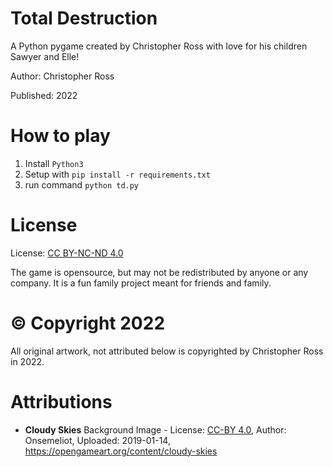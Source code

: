 # Total Destruction
A Python pygame created by Christopher Ross with love for his children Sawyer and Elle!

Author: Christopher Ross

Published: 2022

# How to play
1) Install `Python3`
2) Setup with `pip install -r requirements.txt`
3) run command `python td.py`

# License

License: [CC BY-NC-ND 4.0](https://creativecommons.org/licenses/by-nc-nd/4.0/)

The game is opensource, but may not be redistributed by anyone or any company.  It is a fun family project meant for friends and family.

# © Copyright 2022 
All original artwork, not attributed below is copyrighted by Christopher Ross in 2022. 

# Attributions

* **Cloudy Skies** Background Image - License: [CC-BY 4.0](https://creativecommons.org/licenses/by/4.0/), Author: Onsemeliot, Uploaded: 2019-01-14, https://opengameart.org/content/cloudy-skies
